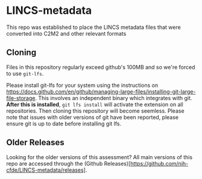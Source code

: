 # LINCS-metadata
This repo was established to place the LINCS metadata files that were converted into C2M2 and other relevant formats 

## Cloning

Files in this repository regularly exceed github's 100MB and so we're forced to use `git-lfs`.

Please install git-lfs for your system using the instructions on <https://docs.github.com/en/github/managing-large-files/installing-git-large-file-storage>. This involves an independent binary which integrates with git. **After this is installed**, `git lfs install` will activate the extension on all repositories. Then cloning this repository will become seemless. Please note that issues with older versions of git have been reported, please ensure git is up to date before installing git lfs.

## Older Releases

Looking for the older versions of this assessment? All main versions of this repo are accessed through the (Github Releases)[https://github.com/nih-cfde/LINCS-metadata/releases].
